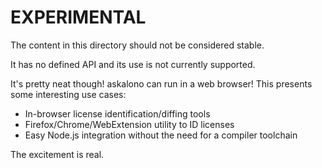 # EXPERIMENTAL

The content in this directory should not be considered stable.

It has no defined API and its use is not currently supported.

It's pretty neat though! askalono can run in a web browser! This presents some
interesting use cases:

* In-browser license identification/diffing tools
* Firefox/Chrome/WebExtension utility to ID licenses
* Easy Node.js integration without the need for a compiler toolchain

The excitement is real.